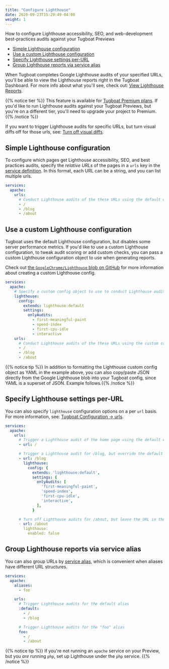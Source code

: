 ```yaml
---
title: "Configure Lighthouse"
date: 2020-09-23T15:29:49-04:00
weight: 1
---
```


How to configure Lighthouse accessibility, SEO, and web-development best-practices audits against your Tugboat Previews

- [Simple Lighthouse configuration](#simple-lighthouse-configuration)
- [Use a custom Lighthouse configuration](#use-a-custom-lighthouse-configuration)
- [Specify Lighthouse settings per-URL](#specify-lighthouse-settings-per-url)
- [Group Lighthouse reports via service alias](#group-lighthouse-reports-via-service-alias)

When Tugboat completes Google Lighthouse audits of your specified URLs, you'll be able to view the Lighthouse reports
right in the Tugboat Dashboard. For more info about what you'll see, check out:
[View Lighthouse Reports](../view-lighthouse-reports/).

{{% notice tier %}} This feature is available for [Tugboat Premium plans](https://www.tugboat.qa/premium). If you'd like
to run Lighthouse audits against your Tugboat Previews, but you're on a different tier, you'll need to upgrade your
project to Premium.{{% /notice %}}

If you want to trigger Lighthouse audits for specific URLs, but turn visual diffs off for those urls, see:
[Turn off visual diffs](/visual-diffs/configure-visual-diffs/#turn-off-visual-diffs).

## Simple Lighthouse configuration

To configure which pages get Lighthouse accessibility, SEO, and best practices audits, specify the _relative URLs_ of
the pages in a `urls` key in the [service definition](/setting-up-services/). In this format, each URL can be a string,
and you can list multiple urls.

```yaml
services:
  apache:
    urls:
      # Conduct Lighthouse audits of the these URLs using the default options
      - /
      - /blog
      - /about
```

## Use a custom Lighthouse configuration

Tugboat uses the default Lighthouse configuration, but disables some server performance metrics. If you'd like to use a
custom Lighthouse configuration, to tweak audit scoring or add custom checks, you can pass a custom Lighthouse
configuration object to use when generating reports.

Check out
[the `GoogleChrome/Lighthouse` blob on GitHub](https://github.com/GoogleChrome/lighthouse/blob/HEAD/docs/configuration.md)
for more information about creating a custom Lighthouse config.

```yaml
services:
  apache:
    # Specify a custom config object to use to conduct Lighthouse audits
    lighthouse:
      config:
        extends: lighthouse:default
        settings:
          onlyAudits:
            - first-meaningful-paint
            - speed-index
            - first-cpu-idle
            - interactive
    urls:
      # Conduct Lighthouse audits of the these URLs using the custom config
      - /
      - /blog
      - /about
```

{{% notice tip %}} In addition to formatting the Lighthouse custom config object as YAML in the example above, you can
also copy/paste JSON directly from the Google Lighthouse blob into your Tugboat config, since YAML is a superset of
JSON. Example follows.{{% /notice %}}

## Specify Lighthouse settings per-URL

You can also specify `lighthouse` configuration options on a per `url` basis. For more information, see:
[Tugboat Configuration -> urls](/reference/tugboat-configuration/#urls).

```yaml
services:
  apache:
    urls:
      # Trigger a Lighthouse audit of the home page using the default options
      - url: /

      # Trigger a Lighthouse audit for /blog, but override the default config with a custom config object
      - url: /blog
        lighthouse:
          config: {
            extends: 'lighthouse:default',
            settings: {
              onlyAudits: [
                'first-meaningful-paint',
                'speed-index',
                'first-cpu-idle',
                'interactive',
              ],
            }

      # Turn off Lighthouse audits for /about, but leave the URL in the list for other Service URL activities, such as generating visual diffs
      - url: /about
        lighthouse:
          enabled: false
```

## Group Lighthouse reports via service alias

You can also group URLs by [service alias](/reference/tugboat-configuration/#aliases), which is convenient when aliases
have different URL structures.

```yaml
services:
  apache:
    aliases:
      - foo

    urls:
      # Trigger Lighthouse audits for the default alias
      :default:
        - /
        - /blog

      # Trigger Lighthouse audits for the "foo" alias
      foo:
        - /
        - /about
```

{{% notice tip %}} If you're not running an `apache` service on your Preview, but you _are_ running `php`, set up
Lighthouse under the `php` service. {{% /notice %}}
